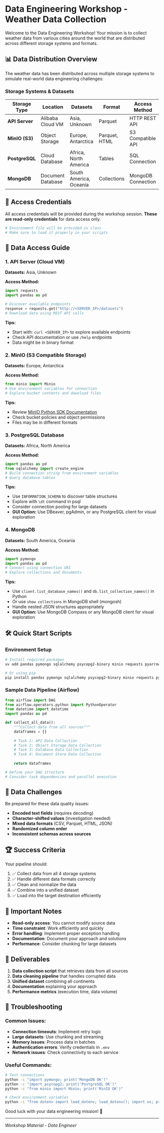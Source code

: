 # Data Engineering Workshop - Weather Data Collection

Welcome to the Data Engineering Workshop! Your mission is to collect weather data from various cities around the world that are distributed across different storage systems and formats.

## 📊 Data Distribution Overview

The weather data has been distributed across multiple storage systems to simulate real-world data engineering challenges:

### Storage Systems & Datasets

| Storage Type | Location | Datasets | Format | Access Method |
|-------------|----------|----------|---------|---------------|
| **API Server** | Alibaba Cloud VM | Asia, Unknown | Parquet | HTTP REST API |
| **MinIO (S3)** | Object Storage | Europe, Antarctica | Parquet, HTML | S3 Compatible API |
| **PostgreSQL** | Cloud Database | Africa, North America | Tables | SQL Connection |
| **MongoDB** | Document Database | South America, Oceania | Collections | MongoDB Connection |

## 🔑 Access Credentials

All access credentials will be provided during the workshop session. **These are read-only credentials** for data access only.

```bash
# Environment file will be provided in class
# Make sure to load it properly in your scripts
```

## 🚀 Data Access Guide

### 1. API Server (Cloud VM)
**Datasets:** Asia, Unknown

**Access Method:**
```python
import requests
import pandas as pd

# Discover available endpoints
response = requests.get("http://<SERVER_IP>/datasets")
# Download data using REST API calls
```

**Tips:**
- Start with: `curl <SERVER_IP>` to explore available endpoints
- Check API documentation or use `/help` endpoints
- Data might be in binary format

### 2. MinIO (S3 Compatible Storage)
**Datasets:** Europe, Antarctica

**Access Method:**
```python
from minio import Minio
# Use environment variables for connection
# Explore bucket contents and download files
```

**Tips:**
- Review [MinIO Python SDK Documentation](https://github.com/minio/minio-py/blob/master/docs/API.md)
- Check bucket policies and object permissions
- Files may be in different formats

### 3. PostgreSQL Database
**Datasets:** Africa, North America

**Access Method:**
```python
import pandas as pd
from sqlalchemy import create_engine
# Build connection string from environment variables
# Query database tables
```

**Tips:**
- Use `INFORMATION_SCHEMA` to discover table structures
- Explore with `\dt` command in psql
- Consider connection pooling for large datasets
- **GUI Option:** Use DBeaver, pgAdmin, or any PostgreSQL client for visual exploration

### 4. MongoDB
**Datasets:** South America, Oceania

**Access Method:**
```python
import pymongo
import pandas as pd
# Connect using connection URI
# Explore collections and documents
```

**Tips:**
- Use `client.list_database_names()` and `db.list_collection_names()` in Python
- Or use `show collections` in MongoDB shell (mongosh)
- Handle nested JSON structures appropriately
- **GUI Option:** Use MongoDB Compass or any MongoDB client for visual exploration

## 🛠️ Quick Start Scripts

### Environment Setup
```bash
# Install required packages
uv add pandas pymongo sqlalchemy psycopg2-binary minio requests pyarrow

# Or using pip
pip install pandas pymongo sqlalchemy psycopg2-binary minio requests pyarrow
```

### Sample Data Pipeline (Airflow)
```python
from airflow import DAG
from airflow.operators.python import PythonOperator
from datetime import datetime
import pandas as pd

def collect_all_data():
    """Collect data from all sources"""
    dataframes = {}
    
    # Task 1: API Data Collection
    # Task 2: Object Storage Data Collection  
    # Task 3: Database Data Collection
    # Task 4: Document Store Data Collection
    
    return dataframes

# Define your DAG structure
# Consider task dependencies and parallel execution
```

## 🧩 Data Challenges

Be prepared for these data quality issues:
- **Encoded text fields** (requires decoding)
- **Character-shifted values** (investigation needed)
- **Mixed data formats** (CSV, Parquet, HTML, JSON)
- **Randomized column order**
- **Inconsistent schemas across sources**

## 🏆 Success Criteria

Your pipeline should:
1. ✅ Collect data from all 4 storage systems
2. ✅ Handle different data formats correctly
3. ✅ Clean and normalize the data
4. ✅ Combine into a unified dataset
5. ✅ Load into the target destination efficiently

## 🚨 Important Notes

- **Read-only access**: You cannot modify source data
- **Time constraint**: Work efficiently and quickly
- **Error handling**: Implement proper exception handling
- **Documentation**: Document your approach and solutions
- **Performance**: Consider chunking for large datasets

## 📝 Deliverables

1. **Data collection script** that retrieves data from all sources
2. **Data cleaning pipeline** that handles corrupted data
3. **Unified dataset** combining all continents
4. **Documentation** explaining your approach
5. **Performance metrics** (execution time, data volume)

## 🔧 Troubleshooting

### Common Issues:
- **Connection timeouts**: Implement retry logic
- **Large datasets**: Use chunking and streaming
- **Memory issues**: Process data in batches
- **Authentication errors**: Verify credentials in `.env`
- **Network issues**: Check connectivity to each service

### Useful Commands:
```bash
# Test connections
python -c "import pymongo; print('MongoDB OK')"
python -c "import psycopg2; print('PostgreSQL OK')"
python -c "from minio import Minio; print('MinIO OK')"

# Check environment variables
python -c "from dotenv import load_dotenv; load_dotenv(); import os; print([k for k in os.environ.keys() if any(x in k for x in ['MONGO', 'POSTGRES', 'S3'])])"
```

Good luck with your data engineering mission! 🚀

---
*Workshop Material - Data Engineer*